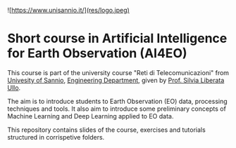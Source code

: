 ![https://www.unisannio.it/](res/logo.jpeg)

# Short course in Artificial Intelligence for Earth Observation (AI4EO)
This course is part of the university course "Reti di Telecomunicazioni" from [Univesity of Sannio](https://www.unisannio.it/), [Engineering Department](https://www.ding.unisannio.it/), given by [Prof. Silvia Liberata Ullo](https://www.unisannio.it/it/user/622/didattica).

The aim is to introduce students to Earth Observation (EO) data, processing techniques and tools. It also aim to introduce some preliminary concepts of Machine Learning and Deep Learning applied to EO data.

This repository contains slides of the course, exercises and tutorials structured in corrispetive folders.

